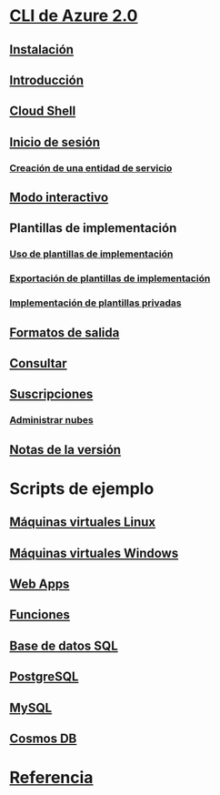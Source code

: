 # [CLI de Azure 2.0](overview.md)
## [Instalación](install-azure-cli.md)
## [Introducción](get-started-with-azure-cli.md)
## [Cloud Shell](/azure/cloud-shell/overview)
## [Inicio de sesión](authenticate-azure-cli.md)
### [Creación de una entidad de servicio](create-an-azure-service-principal-azure-cli.md)
## [Modo interactivo](interactive-azure-cli.md)
## Plantillas de implementación
### [Uso de plantillas de implementación](/azure/azure-resource-manager/resource-group-template-deploy-cli?toc=%2fcli%2fazure%2ftoc.json&bc=%2fcli%2fazure%2fbreadcrumb%2ftoc.json)
### [Exportación de plantillas de implementación](/azure/azure-resource-manager/resource-manager-export-template-cli?toc=%2fcli%2fazure%2ftoc.json&bc=%2fcli%2fazure%2fbreadcrumb%2ftoc.json)
### [Implementación de plantillas privadas](/azure/azure-resource-manager/resource-manager-cli-sas-token?toc=%2fcli%2fazure%2ftoc.json&bc=%2fcli%2fazure%2fbreadcrumb%2ftoc.json)
## [Formatos de salida](format-output-azure-cli.md)
## [Consultar](query-azure-cli.md)
## [Suscripciones](manage-azure-subscriptions-azure-cli.md)
### [Administrar nubes](manage-clouds-azure-cli.md)
## [Notas de la versión](release-notes-azure-cli.md)
# Scripts de ejemplo
## [Máquinas virtuales Linux](/azure/virtual-machines/linux/cli-samples?toc=%2fcli%2fazure%2ftoc.json&bc=%2fcli%2fazure%2fbreadcrumb%2ftoc.json)
## [Máquinas virtuales Windows](/azure/virtual-machines/windows/cli-samples?toc=%2fcli%2fazure%2ftoc.json&bc=%2fcli%2fazure%2fbreadcrumb%2ftoc.json)
## [Web Apps](/azure/app-service-web/app-service-cli-samples?toc=%2fcli%2fazure%2ftoc.json&bc=%2fcli%2fazure%2fbreadcrumb%2ftoc.json)
## [Funciones](/azure/azure-functions/functions-cli-samples?toc=%2fcli%2fazure%2ftoc.json&bc=%2fcli%2fazure%2fbreadcrumb%2ftoc.json)
## [Base de datos SQL](/azure/sql-database/sql-database-cli-samples?toc=%2fcli%2fazure%2ftoc.json&bc=%2fcli%2fazure%2fbreadcrumb%2ftoc.json)
## [PostgreSQL](/azure/postgresql/sample-scripts-azure-cli?toc=%2fcli%2fazure%2ftoc.json&bc=%2fcli%2fazure%2fbreadcrumb%2ftoc.json)
## [MySQL](/azure/mysql/sample-scripts-azure-cli?toc=%2fcli%2fazure%2ftoc.json&bc=%2fcli%2fazure%2fbreadcrumb%2ftoc.json)
## [Cosmos DB](/azure/cosmos-db/cli-samples?toc=%2fcli%2fazure%2ftoc.json&bc=%2fcli%2fazure%2fbreadcrumb%2ftoc.json)
# [Referencia](../docs-ref-autogen/refTOC.md)
